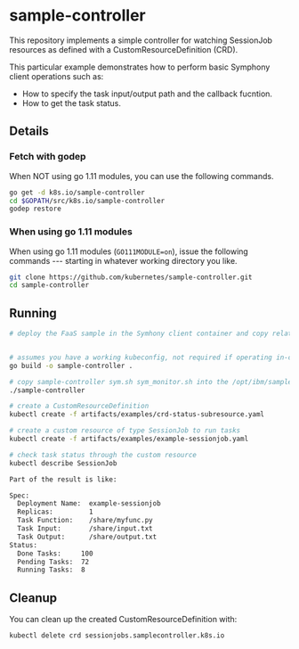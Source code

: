 # sample-controller

This repository implements a simple controller for watching SessionJob resources as
defined with a CustomResourceDefinition (CRD).

This particular example demonstrates how to perform basic Symphony client operations such as:

* How to specify the task input/output path and the callback fucntion.
* How to get the task status.

## Details


### Fetch with godep

When NOT using go 1.11 modules, you can use the following commands.

```sh
go get -d k8s.io/sample-controller
cd $GOPATH/src/k8s.io/sample-controller
godep restore
```

### When using go 1.11 modules

When using go 1.11 modules (`GO111MODULE=on`), issue the following
commands --- starting in whatever working directory you like.

```sh
git clone https://github.com/kubernetes/sample-controller.git
cd sample-controller
```

## Running

```sh
# deploy the FaaS sample in the Symhony client container and copy related files (input.txt myfunc.py) to folder /share. The FaaS package (https://www.ibm.com/support/knowledgecenter/SSZUMP_7.3.0/prototypes/faas_installing_linux.html) is only for 7.3 now, you need to update the version in the application profile.


# assumes you have a working kubeconfig, not required if operating in-cluster
go build -o sample-controller .

# copy sample-controller sym.sh sym_monitor.sh into the /opt/ibm/sample-controller folder of the Symhony client container, grant 775 permission for the .sh files and then run
./sample-controller

# create a CustomResourceDefinition
kubectl create -f artifacts/examples/crd-status-subresource.yaml

# create a custom resource of type SessionJob to run tasks
kubectl create -f artifacts/examples/example-sessionjob.yaml

# check task status through the custom resource
kubectl describe SessionJob

Part of the result is like:

Spec:
  Deployment Name:  example-sessionjob
  Replicas:         1
  Task Function:    /share/myfunc.py
  Task Input:       /share/input.txt
  Task Output:      /share/output.txt
Status:
  Done Tasks:     100
  Pending Tasks:  72
  Running Tasks:  8

```

## Cleanup

You can clean up the created CustomResourceDefinition with:

    kubectl delete crd sessionjobs.samplecontroller.k8s.io
